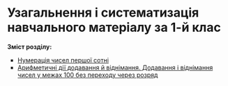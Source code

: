 # Узагальнення і систематизація навчального матеріалу за 1-й клас
<p><b>Зміст розділу:</b></p>
<ul type="square">
<li><a href="http://mathmon14.ed-era.com/2/numeratsya_chisel_pershoy_sotny.html">Нумерація чисел першої сотні</a></li>
<li><a href="http://mathmon14.ed-era.com/2/arifmetichny_dii_dodavannya_i_vydnymannya.html">Арифметичні дії додавання й віднімання. Додавання і віднімання чисел у межах 100 без переходу через розряд</a></li>
</ul>
